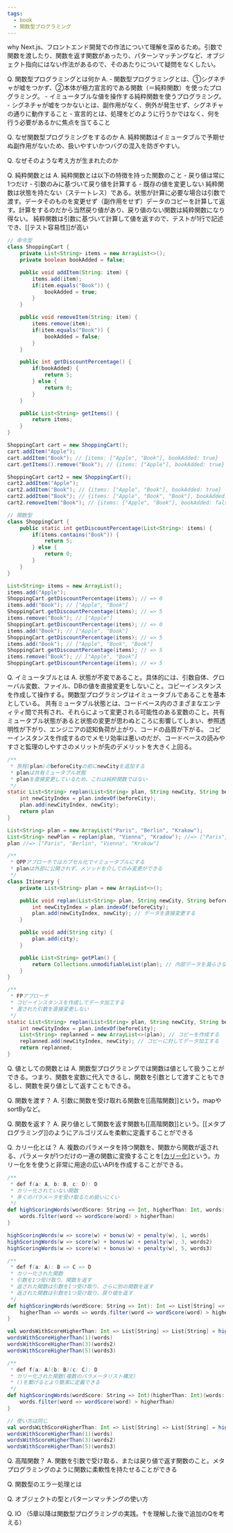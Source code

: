 ```yaml
---
tags:
  - book
  - 関数型プログラミング
---
```

why
	Next.js、フロントエンド開発での作法について理解を深めるため。引数で関数を渡したり、関数を返す関数があったり、パターンマッチングなど、オブジェクト指向にはない作法があるので、そのあたりについて疑問をなくしたい。

Q. 関数型プログラミングとは何か
A. 
	- 関数型プログラミングとは、①シグネチャが嘘をつかず、②本体が極力宣言的である関数（＝純粋関数）を使ったプログラミング。
	- イミュータブルな値を操作する純粋関数を使うプログラミング。
	- シグネチャが嘘をつかないとは、副作用がなく、例外が発生せず、シグネチャの通りに動作すること
	- 宣言的とは、処理をどのように行うかではなく、何を行う必要があるかに焦点を当てること

Q. なぜ関数型プログラミングをするのか
A. 純粋関数はイミュータブルで予期せぬ副作用がないため、扱いやすいかつバグの混入を防ぎやすい。

Q. なぜそのような考え方が生まれたのか

Q. 純粋関数とは
A. 
	純粋関数とは以下の特徴を持った関数のこと
		- 戻り値は常に1つだけ
		- 引数のみに基づいて戻り値を計算する
		- 既存の値を変更しない
	純粋関数は状態を持たない（ステートレス）である。状態が計算に必要な場合は引数で渡す。データそのものを変更せず（副作用をせず）データのコピーを計算して返す。計算をするのだから当然戻り値があり、戻り値のない関数は純粋関数になり得ない。
	純粋関数は引数に基づいて計算して値を返すので、テストが1行で記述でき、[[テスト容易性]]が高い
```java
// 命令型
class ShoppingCart {
	private List<String> items = new ArrayList<>();
	private boolean bookAdded = false;

	public void addItem(String: item) {
		items.add(item);
		if(item.equals("Book")) {
			bookAdded = true;
		}
	}

	public void removeItem(String: item) {
		items.remove(item);
		if(item.equals("Book")) {
			bookAdded = false;
		}
	}

	public int getDiscountPercentage() {
		if(bookAdded) {
			return 5;
		} else {
			return 0;
		}
	}

	public List<String> getItems() {
		return items;
	}
}

ShoppingCart cart = new ShoppingCart();
cart.addItem("Apple");
cart.addItem("Book"); // {items: ["Apple", "Book"], bookAdded: true}
cart.getItems().remove("Book"); // {items: ["Apple"], bookAdded: true} bookAddedがtrueのままになり、データ不整合

ShoppingCart cart2 = new ShoppingCart();
cart2.addItem("Apple");
cart2.addItem("Book"); // {items: ["Apple", "Book"], bookAdded: true}
cart2.addItem("Book"); // {items: ["Apple", "Book", "Book"], bookAdded: true}
cart2.removeItem("Book"); // {items: ["Apple", "Book"], bookAdded: false} bookAddedがfalseになり、データ不整合

// 関数型
class ShoppingCart {
	public static int getDiscountPercentage(List<String>: items) {
		if(items.contains("Book")) {
			return 5;
		} else {
			return 0;
		}
	}
}

List<String> items = new ArrayList();
items.add("Apple");
ShoppingCart.getDiscountPercentage(items); // => 0
items.add("Book"); // ["Apple", "Book"]
ShoppingCart.getDiscountPercentage(items); // => 5
items.remove("Book"); // ["Apple"]
ShoppingCart.getDiscountPercentage(items); // => 0
items.add("Book"); // ["Apple", "Book"]
ShoppingCart.getDiscountPercentage(items); // => 5
items.add("Book"); // ["Apple", "Book", "Book"]
ShoppingCart.getDiscountPercentage(items); // => 5
items.remove("Book"); // ["Apple", "Book"]
ShoppingCart.getDiscountPercentage(items); // => 5
```

Q. イミュータブルとは
A. 
	状態が不変であること。具体的には、引数自体、グローバル変数、ファイル、DBの値を直接変更をしないこと。コピーインスタンスを作成して操作する。関数型プログラミングはイミュータブルであることを基本としている。
	共有ミュータブル状態とは、コードベース内のさまざまなエンティティ間で共有され、それらによって変更される可能性のある変数のこと。共有ミュータブル状態があると状態の変更が思わぬところに影響してしまい、参照透明性が下がり、エンジニアの認知負荷が上がり、コードの品質が下がる。
	コピーインスタンスを作成するのでメモリ効率は悪いのだが、コードベースの読みやすさと監理のしやすさのメリットが先のデメリットを大きく上回る。
```java
/**
 * 旅程(plan)のbeforeCityの前にnewCityを追加する
 * planは共有ミュータブル状態
 * planを直接変更しているため、これは純粋関数ではない
 */
static List<String> replan(List<String> plan, String newCity, String beforeCity) {
	int newCityIndex = plan.indexOf(beforeCity);
	plan.add(newCityIndex, newCity);
	return plan
}

List<String> plan = new ArrayList("Paris", "Berlin", "Krakow");
List<String> newPlan = replan(plan, "Vienna", "Kradow"); //=> ["Paris", "Berlin", "Vienna", "Krakow"]
plan //=> ["Paris", "Berlin", "Vienna", "Krakow"]

/**
 * OPPアプローチではカプセル化でイミュータブルにする
 * planは外部に公開されず、メソッドを介してのみ変更ができる
 */
class Itinerary {
	private List<String> plan = new ArrayList<>();

	public void replan(List<String> plan, String newCity, String beforeCity) {
		int newCityIndex = plan.indexOf(beforeCity);
		plan.add(newCityIndex, newCity); // データを直接変更する
	}

	public void add(String city) {
		plan.add(city);
	}

	public List<String> getPlan() {
		return Collections.unmodifiableList(plan); // 内部データを漏らさないように注意を払い、コピーまたはビューを返してデータを保護する。クラスが大きになるにつれてミスしやすくなる
	}
}

/**
 * FPアプローチ
 * コピーインスタンスを作成してデータ加工する
 * 渡された引数を直接変更しない
 */
static List<String> replan(List<String> plan, String newCity, String beforeCity) {
	int newCityIndex = plan.indexOf(beforeCity);
	List<String> replanned = new ArrayList<>(plan); // コピーを作成する
	replanned.add(newCityIndex, newCity); // コピーに対してデータ加工する
	return replanned;
}
```

Q. 値としての関数とは
A. 関数型プログラミングでは関数は値として扱うことができる。つまり、関数を変数に代入できるし、関数を引数として渡すこともできるし、関数を戻り値として返すこともできる。

Q. 関数を渡す？
A. 引数に関数を受け取れる関数を[[高階関数]]という。mapやsortByなど。

Q. 関数を返す？
A. 戻り値として関数を返す関数も[[高階関数]]という。[[メタプログラミング]]のようにアルゴリズムを柔軟に定義することができる

Q. カリー化とは？
A. 複数のパラメータを持つ関数を、関数から関数が返される、パラメータが1つだけの一連の関数に変換することを[[カリー化]](currying)という。カリー化をを使うと非常に用途の広いAPIを作成することができる。
```scala
/**
 * def f(a: A, b: B, c: D): D
 * カリー化されていない関数
 * 多くのパラメータを受け取るため扱いにくい
 */
def highScoringWords(wordScore: String => Int, higherThan: Int, words: List[String]): List[String] = {
	words.filter(word => wordScore(word) > higherThan)
}

highScoringWords(w => score(w) + bonus(w) + penalty(w), 1, words)
highScoringWords(w => score(w) + bonus(w) + penalty(w), 3, words2)
highScoringWords(w => score(w) + bonus(w) + penalty(w), 5, words3)

/**
 * def f(a: A): B => C => D
 * カリー化された関数
 * 引数を1つ受け取り、関数を返す
 * 返された関数は引数を1つ受け取り、さらに別の関数を返す
 * 返された関数は引数を1つ受け取り、戻り値を返す
 */
def highScoringWords(wordScore: String => Int): Int => List[String] => List[String] = {
	higherThan => words => words.filter(word => wordScore(word) > higherThan)
}

val wordsWithScoreHigherThan: Int => List[String] => List[String] = highScoringWords(w => score(w) + bonus(w) + penalty(w))
wordsWithScoreHigherThan(1)(words)
wordsWithScoreHigherThan(3)(words2)
wordsWithScoreHigherThan(5)(words3)

/**
 * def f(a: A)(b: B)(c: C): D
 * カリー化された関数(複数のパラメータリスト構文)
 * ()を繋げるとより簡潔に定義できる
 */
def highScoringWords(wordScore: String => Int)(higherThan: Int)(words: List[String]): List(String) = {
	words.filter(word => wordScore(word) > higherThan)
}

// 使い方は同じ
val wordsWithScoreHigherThan: Int => List[String] => List[String] = highScoringWords(w => score(w) + bonus(w) + penalty(w))
wordsWithScoreHigherThan(1)(words)
wordsWithScoreHigherThan(3)(words2)
wordsWithScoreHigherThan(5)(words3)
```

Q. 高階関数？
A. 関数を引数で受け取る、または戻り値で返す関数のこと。メタプログラミングのように関数に柔軟性を持たせることができる

Q. 関数型のエラー処理とは

Q. オブジェクトの型とパターンマッチングの使い方

Q. IO
（5章以降は関数型プログラミングの実践。↑を理解した後で追加のQを考える）